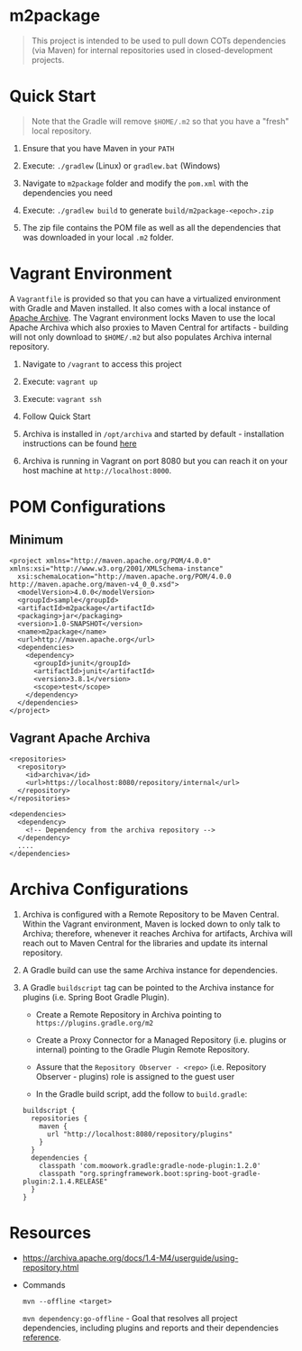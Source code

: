# m2package

> This project is intended to be used to pull down COTs dependencies (via Maven) for internal repositories used in closed-development projects.

# Quick Start

> Note that the Gradle will remove `$HOME/.m2` so that you have a "fresh" local repository.

1. Ensure that you have Maven in your `PATH`

2. Execute: `./gradlew` (Linux) or `gradlew.bat` (Windows)

3. Navigate to `m2package` folder and modify the `pom.xml` with the dependencies you need

4. Execute: `./gradlew build` to generate `build/m2package-<epoch>.zip`

5. The zip file contains the POM file as well as all the dependencies that was downloaded in your local `.m2` folder.

# Vagrant Environment

A `Vagrantfile` is provided so that you can have a virtualized environment with Gradle and Maven installed. It also comes with a local instance of [Apache Archive](https://archiva.apache.org). The Vagrant environment locks Maven to use the local Apache Archiva which also proxies to Maven Central for artifacts - building will not only download to `$HOME/.m2` but also populates Archiva internal repository.

1. Navigate to `/vagrant` to access this project

2. Execute: `vagrant up`

3. Execute: `vagrant ssh`

4. Follow Quick Start

5. Archiva is installed in `/opt/archiva` and started by default - installation instructions can be found [here](https://archiva.apache.org/docs/2.2.3/quick-start.html)

6. Archiva is running in Vagrant on port 8080 but you can reach it on your host machine at `http://localhost:8000`.

# POM Configurations

## Minimum

```
<project xmlns="http://maven.apache.org/POM/4.0.0" xmlns:xsi="http://www.w3.org/2001/XMLSchema-instance"
  xsi:schemaLocation="http://maven.apache.org/POM/4.0.0 http://maven.apache.org/maven-v4_0_0.xsd">
  <modelVersion>4.0.0</modelVersion>
  <groupId>sample</groupId>
  <artifactId>m2package</artifactId>
  <packaging>jar</packaging>
  <version>1.0-SNAPSHOT</version>
  <name>m2package</name>
  <url>http://maven.apache.org</url>
  <dependencies>
    <dependency>
      <groupId>junit</groupId>
      <artifactId>junit</artifactId>
      <version>3.8.1</version>
      <scope>test</scope>
    </dependency>
  </dependencies>
</project>
```

## Vagrant Apache Archiva

```
<repositories>
  <repository>
    <id>archiva</id>
    <url>https://localhost:8080/repository/internal</url>
  </repository>
</repositories>

<dependencies>
  <dependency>
    <!-- Dependency from the archiva repository -->
  </dependency>
  ....
</dependencies>
```

# Archiva Configurations

1. Archiva is configured with a Remote Repository to be Maven Central. Within the Vagrant environment, Maven is locked down to only talk to Archiva; therefore, whenever it reaches Archiva for artifacts, Archiva will reach out to Maven Central for the libraries and update its internal repository.

2. A Gradle build can use the same Archiva instance for dependencies.

3. A Gradle `buildscript` tag can be pointed to the Archiva instance for plugins (i.e. Spring Boot Gradle Plugin).

   - Create a Remote Repository in Archiva pointing to `https://plugins.gradle.org/m2`

   - Create a Proxy Connector for a Managed Repository (i.e. plugins or internal) pointing to the Gradle Plugin Remote Repository.

   - Assure that the `Repository Observer - <repo>` (i.e. Repository Observer - plugins) role is assigned to the guest user

   - In the Gradle build script, add the follow to `build.gradle`:

   ```
   buildscript {
     repositories {
       maven {
         url "http://localhost:8080/repository/plugins"
       }
     }
     dependencies {
       classpath 'com.moowork.gradle:gradle-node-plugin:1.2.0'
       classpath "org.springframework.boot:spring-boot-gradle-plugin:2.1.4.RELEASE"
     }
   }
   ```

# Resources

- https://archiva.apache.org/docs/1.4-M4/userguide/using-repository.html

- Commands

   `mvn --offline <target>`

   `mvn dependency:go-offline` - Goal that resolves all project dependencies, including plugins and reports and their dependencies [reference](https://maven.apache.org/plugins/maven-dependency-plugin/go-offline-mojo.html).
